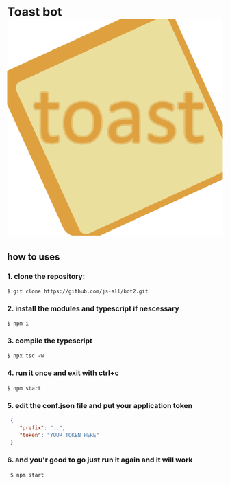 # Toast bot ![alt text](https://github.com/js-all/bot2/raw/master/icon.png "i know it's way too big")

## how to uses

### 1. clone the repository:

   ```shell
   $ git clone https://github.com/js-all/bot2.git
   ```

### 2. install the modules and typescript if nescessary

   ```shell
   $ npm i
   ```

### 3. compile the typescript

   ```shell
   $ npx tsc -w
   ```

### 4. run it once and exit with ctrl+c

   ```shell
   $ npm start
   ```

### 5. edit the conf.json file and put your application token

   ```json
    {
       "prefix": "..",
       "token": "YOUR TOKEN HERE"
    }
   ```

### 6. and you'r good to go just run it again and it will work

   ```shell
    $ npm start
   ```
